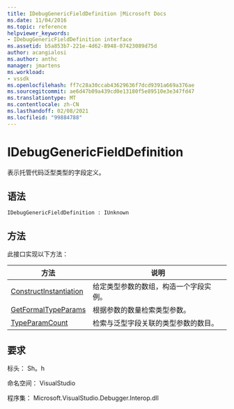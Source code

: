 ```yaml
---
title: IDebugGenericFieldDefinition |Microsoft Docs
ms.date: 11/04/2016
ms.topic: reference
helpviewer_keywords:
- IDebugGenericFieldDefinition interface
ms.assetid: b5a853b7-221e-4d62-8948-07423089d75d
author: acangialosi
ms.author: anthc
manager: jmartens
ms.workload:
- vssdk
ms.openlocfilehash: ff7c28a30ccab43629636f7dcd9391a669a376ae
ms.sourcegitcommit: ae6d47b09a439cd0e13180f5e89510e3e347fd47
ms.translationtype: MT
ms.contentlocale: zh-CN
ms.lasthandoff: 02/08/2021
ms.locfileid: "99884788"
---
```

# <a name="idebuggenericfielddefinition"></a>IDebugGenericFieldDefinition
表示托管代码泛型类型的字段定义。

## <a name="syntax"></a>语法

```
IDebugGenericFieldDefinition : IUnknown
```

## <a name="methods"></a>方法
 此接口实现以下方法：

|方法|说明|
|------------|-----------------|
|[ConstructInstantiation](../../../extensibility/debugger/reference/idebuggenericfielddefinition-constructinstantiation.md)|给定类型参数的数组，构造一个字段实例。|
|[GetFormalTypeParams](../../../extensibility/debugger/reference/idebuggenericfielddefinition-getformaltypeparams.md)|根据参数的数量检索类型参数。|
|[TypeParamCount](../../../extensibility/debugger/reference/idebuggenericfielddefinition-typeparamcount.md)|检索与泛型字段关联的类型参数的数目。|

## <a name="requirements"></a>要求
 标头： Sh。h

 命名空间： VisualStudio

 程序集： Microsoft.VisualStudio.Debugger.Interop.dll
